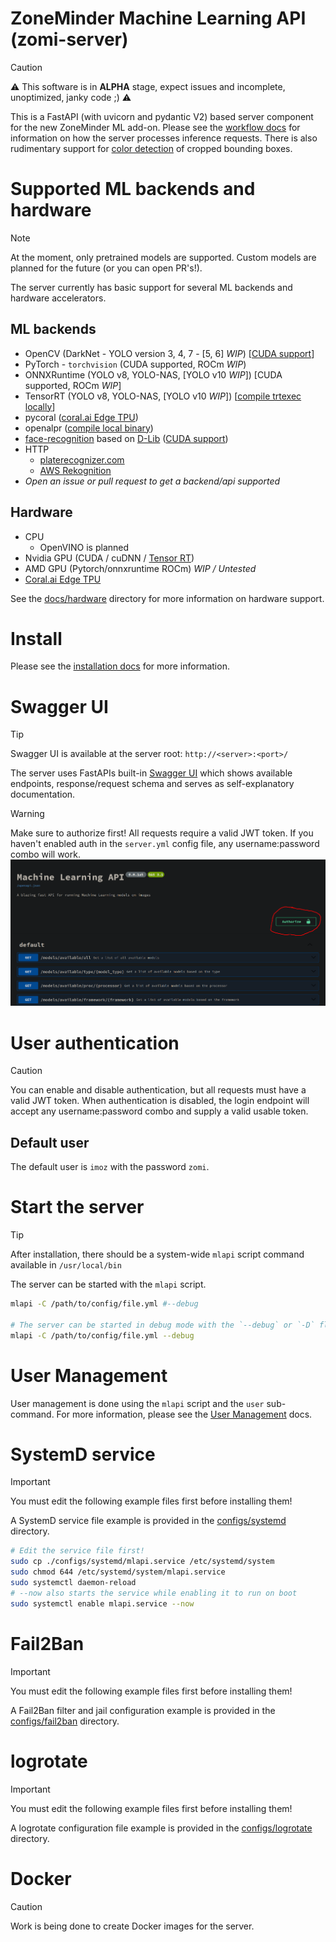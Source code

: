 # ZoneMinder Machine Learning API (zomi-server)
>[!CAUTION]
> :warning: This software is in **ALPHA** stage, expect issues and incomplete, unoptimized, janky code ;) :warning:

This is a FastAPI (with uvicorn and pydantic V2) based server component for the new ZoneMinder ML add-on. Please see the 
[workflow docs](docs/workflow.md) for information on how the server processes inference requests. 
There is also rudimentary support for [color detection](docs/Config/color.md) of cropped bounding boxes.

# Supported ML backends and hardware
>[!NOTE]
> At the moment, only pretrained models are supported. Custom models are planned for the future (or you can open PR's!).

The server currently has basic support for several ML backends and hardware accelerators.

## ML backends
- OpenCV (DarkNet - YOLO version 3, 4, 7 - [5, 6] *WIP*) [[CUDA support](docs/hardware/opencv_cuda.md)]
- PyTorch - `torchvision` (CUDA supported, ROCm *WIP*)
- ONNXRuntime (YOLO v8, YOLO-NAS, [YOLO v10 *WIP*]) [CUDA supported, ROCm *WIP*]
- TensorRT (YOLO v8, YOLO-NAS, [YOLO v10 *WIP*]) [[compile trtexec locally]()]
- pycoral ([coral.ai Edge TPU](https://coral.ai/products))
- openalpr ([compile local binary](docs/hardware/openalpr.md))
- [face-recognition](https://github.com/ageitgey/face_recognition) based on [D-Lib](https://github.com/davisking/dlib) ([CUDA support](https://gist.github.com/baudneo/e68fd4a7e7975a15bc1be5c99f722fd0))
- HTTP
    - [platerecognizer.com](https://platerecognizer.com)
    - [AWS Rekognition](https://docs.aws.amazon.com/rekognition/latest/dg/what-is.html)
- *Open an issue or pull request to get a backend/api supported*

## Hardware
- CPU
    - OpenVINO is planned 
- Nvidia GPU (CUDA / cuDNN / [Tensor RT](docs/hardware/tensor_rt.md))
- AMD GPU (Pytorch/onnxruntime ROCm) *WIP / Untested*
- [Coral.ai Edge TPU](docs/hardware/coral.md)

See the [docs/hardware](docs/hardware) directory for more information on hardware support.

# Install
Please see the [installation docs](docs/install.md) for more information.

# Swagger UI
>[!TIP]
> Swagger UI is available at the server root: `http://<server>:<port>/`

The server uses FastAPIs built-in [Swagger UI](https://swagger.io/tools/swagger-ui/) which shows available endpoints, response/request schema and 
serves as self-explanatory documentation.

>[!WARNING] 
> Make sure to authorize first! All requests require a valid JWT token. 
> If you haven't enabled auth in the `server.yml` config file, any username:password combo will work.
>![Authorize in Swagger UI](docs/assets/zomi-server_auth-button.png)

# User authentication
>[!CAUTION]
> You can enable and disable authentication, but all requests must have a valid JWT token. When authentication is disabled,
> the login endpoint will accept any username:password combo and supply a valid usable token.

## Default user
The default user is `imoz` with the password `zomi`.

# Start the server
>[!TIP]
>After installation, there should be a system-wide `mlapi` script command available in `/usr/local/bin`

The server can be started with the `mlapi` script.
```bash
mlapi -C /path/to/config/file.yml #--debug

# The server can be started in debug mode with the `--debug` or `-D` flag.
mlapi -C /path/to/config/file.yml --debug
```

# User Management
User management is done using the `mlapi` script and the `user` sub-command. 
For more information, please see the [User Management](docs/user_management.md) docs.

# SystemD service
>[!IMPORTANT]
> You must edit the following example files first before installing them!

A SystemD service file example is provided in the [configs/systemd](configs/systemd/mlapi.service) directory.

```bash
# Edit the service file first!
sudo cp ./configs/systemd/mlapi.service /etc/systemd/system
sudo chmod 644 /etc/systemd/system/mlapi.service
sudo systemctl daemon-reload
# --now also starts the service while enabling it to run on boot
sudo systemctl enable mlapi.service --now
```

# Fail2Ban
>[!IMPORTANT]
> You must edit the following example files first before installing them!

A Fail2Ban filter and jail configuration example is provided in the [configs/fail2ban](configs/fail2ban) directory.

# logrotate
>[!IMPORTANT]
> You must edit the following example files first before installing them!

A logrotate configuration file example is provided in the [configs/logrotate](configs/logrotate) directory.

# Docker
>[!CAUTION]
> Work is being done to create Docker images for the server.